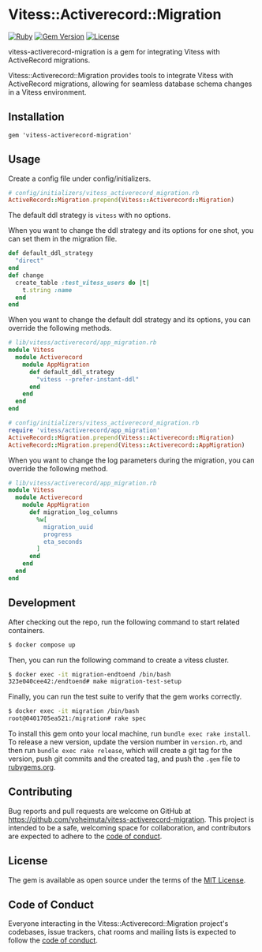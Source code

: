 # Vitess::Activerecord::Migration

[![Ruby](https://github.com/yoheimuta/vitess-activerecord-migration/actions/workflows/main.yml/badge.svg)](https://github.com/yoheimuta/vitess-activerecord-migration/actions/workflows/main.yml)
[![Gem Version](https://badge.fury.io/rb/vitess-activerecord-migration.svg)](https://badge.fury.io/rb/vitess-activerecord-migration)
[![License](http://img.shields.io/:license-mit-blue.svg)](https://github.com/yoheimuta/protolint/blob/master/LICENSE)

vitess-activerecord-migration is a gem for integrating Vitess with ActiveRecord migrations.

Vitess::Activerecord::Migration provides tools to integrate Vitess with ActiveRecord migrations, 
allowing for seamless database schema changes in a Vitess environment.

## Installation

```
gem 'vitess-activerecord-migration'
```

## Usage

Create a config file under config/initializers.

```ruby
# config/initializers/vitess_activerecord_migration.rb
ActiveRecord::Migration.prepend(Vitess::Activerecord::Migration)
```

The default ddl strategy is `vitess` with no options.

When you want to change the ddl strategy and its options for one shot, you can set them in the migration file.

```ruby
def default_ddl_strategy
  "direct"
end
def change
  create_table :test_vitess_users do |t|
    t.string :name
  end
end
```

When you want to change the default ddl strategy and its options, you can override the following methods.

```ruby
# lib/vitess/activerecord/app_migration.rb
module Vitess
  module Activerecord
    module AppMigration
      def default_ddl_strategy
        "vitess --prefer-instant-ddl"
      end
    end
  end
end
```

```ruby
# config/initializers/vitess_activerecord_migration.rb
require 'vitess/activerecord/app_migration'
ActiveRecord::Migration.prepend(Vitess::Activerecord::Migration)
ActiveRecord::Migration.prepend(Vitess::Activerecord::AppMigration)
```

When you want to change the log parameters during the migration, you can override the following method.

```ruby
# lib/vitess/activerecord/app_migration.rb
module Vitess
  module Activerecord
    module AppMigration
      def migration_log_columns
        %w[
          migration_uuid
          progress
          eta_seconds
        ]
      end
    end
  end
end
```

## Development

After checking out the repo, run the following command to start related containers.

```bash
$ docker compose up
```

Then, you can run the following command to create a vitess cluster.

```bash
$ docker exec -it migration-endtoend /bin/bash
323e040cee42:/endtoend# make migration-test-setup
```

Finally, you can run the test suite to verify that the gem works correctly.

```bash
$ docker exec -it migration /bin/bash
root@0401705ea521:/migration# rake spec
```

To install this gem onto your local machine, run `bundle exec rake install`.
To release a new version, update the version number in `version.rb`, and then run `bundle exec rake release`,
which will create a git tag for the version, push git commits and the created tag, and push the `.gem` file to [rubygems.org](https://rubygems.org).

## Contributing

Bug reports and pull requests are welcome on GitHub at https://github.com/yoheimuta/vitess-activerecord-migration.
This project is intended to be a safe, welcoming space for collaboration, and contributors are expected to adhere to the [code of conduct](https://github.com/[USERNAME]/vitess-activerecord-migration/blob/main/CODE_OF_CONDUCT.md).

## License

The gem is available as open source under the terms of the [MIT License](https://opensource.org/licenses/MIT).

## Code of Conduct

Everyone interacting in the Vitess::Activerecord::Migration project's codebases, issue trackers, chat rooms and mailing lists is expected to follow the [code of conduct](https://github.com/[USERNAME]/vitess-activerecord-migration/blob/main/CODE_OF_CONDUCT.md).
